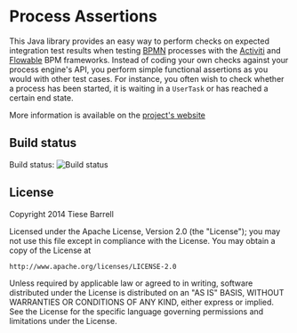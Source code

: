 # Process Assertions
This Java library provides an easy way to perform checks on expected integration test results when testing [BPMN][linkBpmn] processes with the [Activiti][linkActiviti] and [Flowable][linkFlowable] BPM frameworks. Instead of coding your own checks against your process engine's API, you perform simple functional assertions as you would with other test cases. For instance, you often wish to check whether a process has been started, it is waiting in a `UserTask` or has reached a certain end state.

More information is available on the [project's website][linkProject]

## Build status
Build status: ![Build status][buildStatus]

## License
Copyright 2014 Tiese Barrell

Licensed under the Apache License, Version 2.0 (the "License");
you may not use this file except in compliance with the License.
You may obtain a copy of the License at

    http://www.apache.org/licenses/LICENSE-2.0

Unless required by applicable law or agreed to in writing, software
distributed under the License is distributed on an "AS IS" BASIS,
WITHOUT WARRANTIES OR CONDITIONS OF ANY KIND, either express or implied.
See the License for the specific language governing permissions and
limitations under the License.

[linkActiviti]: http://activiti.org/ "Activiti"
[linkFlowable]: http://flowable.org/ "Flowable"
[linkBpmn]: http://bpmn.org "Business Process Model and Notation"
[linkProject]: http://toxos.org/process-assertions/ "Process Assertions project website"
[buildStatus]: https://travis-ci.org/tiesebarrell/process-assertions.svg?branch=develop  "Process Assertions Build Status"	

